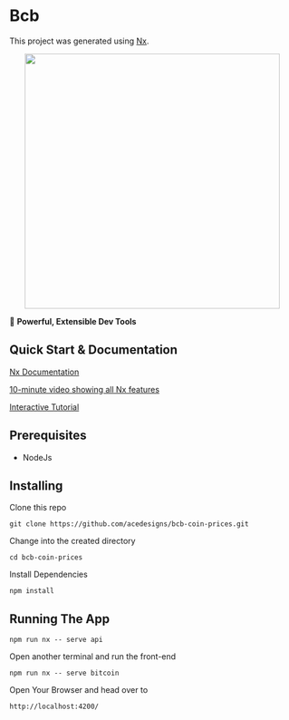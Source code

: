 

# Bcb

This project was generated using [Nx](https://nx.dev).

<p style="text-align: center;"><img src="https://raw.githubusercontent.com/nrwl/nx/master/images/nx-logo.png" width="450"></p>

🔎 **Powerful, Extensible Dev Tools**

## Quick Start & Documentation

[Nx Documentation](https://nx.dev/angular)

[10-minute video showing all Nx features](https://nx.dev/angular/getting-started/what-is-nx)

[Interactive Tutorial](https://nx.dev/angular/tutorial/01-create-application)

## Prerequisites

- NodeJs

## Installing

Clone this repo

```
git clone https://github.com/acedesigns/bcb-coin-prices.git
```

Change into the created directory

```
cd bcb-coin-prices
```
Install Dependencies
```
npm install
```

## Running The App

```$xslt
npm run nx -- serve api
```
Open another terminal and run the front-end

```$xslt
npm run nx -- serve bitcoin
```

Open Your Browser and head over to
```$xslt
http://localhost:4200/
```

